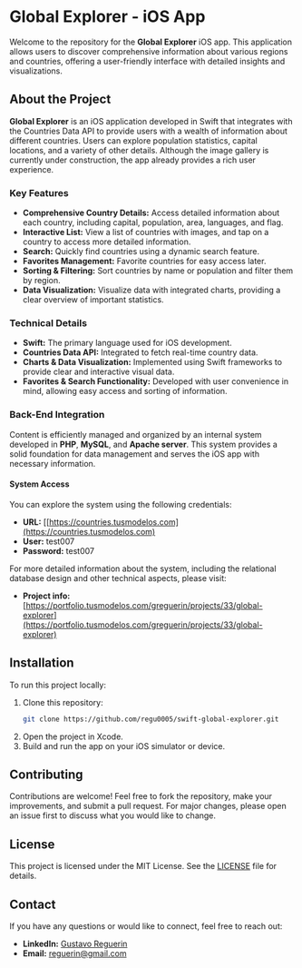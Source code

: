 # Global Explorer - iOS App

Welcome to the repository for the **Global Explorer** iOS app. This application allows users to discover comprehensive information about various regions and countries, offering a user-friendly interface with detailed insights and visualizations.

## About the Project

**Global Explorer** is an iOS application developed in Swift that integrates with the Countries Data API to provide users with a wealth of information about different countries. Users can explore population statistics, capital locations, and a variety of other details. Although the image gallery is currently under construction, the app already provides a rich user experience.

### Key Features

- **Comprehensive Country Details:** Access detailed information about each country, including capital, population, area, languages, and flag.
- **Interactive List:** View a list of countries with images, and tap on a country to access more detailed information.
- **Search:** Quickly find countries using a dynamic search feature.
- **Favorites Management:** Favorite countries for easy access later.
- **Sorting & Filtering:** Sort countries by name or population and filter them by region.
- **Data Visualization:** Visualize data with integrated charts, providing a clear overview of important statistics.

### Technical Details

- **Swift:** The primary language used for iOS development.
- **Countries Data API:** Integrated to fetch real-time country data.
- **Charts & Data Visualization:** Implemented using Swift frameworks to provide clear and interactive visual data.
- **Favorites & Search Functionality:** Developed with user convenience in mind, allowing easy access and sorting of information.

### Back-End Integration

Content is efficiently managed and organized by an internal system developed in **PHP**, **MySQL**, and **Apache server**. This system provides a solid foundation for data management and serves the iOS app with necessary information.

#### System Access

You can explore the system using the following credentials:

- **URL:** [[https://countries.tusmodelos.com](https://countries.tusmodelos.com)
- **User:** test007
- **Password:** test007

For more detailed information about the system, including the relational database design and other technical aspects, please visit:

- **Project info:** [https://portfolio.tusmodelos.com/greguerin/projects/33/global-explorer](https://portfolio.tusmodelos.com/greguerin/projects/33/global-explorer)

## Installation

To run this project locally:

1. Clone this repository:
    ```sh
    git clone https://github.com/regu0005/swift-global-explorer.git
    ```
2. Open the project in Xcode.
3. Build and run the app on your iOS simulator or device.

## Contributing

Contributions are welcome! Feel free to fork the repository, make your improvements, and submit a pull request. For major changes, please open an issue first to discuss what you would like to change.

## License

This project is licensed under the MIT License. See the [LICENSE](LICENSE) file for details.

## Contact

If you have any questions or would like to connect, feel free to reach out:

- **LinkedIn:** [Gustavo Reguerin](https://www.linkedin.com/in/gustavo-reguerin)
- **Email:** [reguerin@gmail.com](mailto:reguerin@gmail.com)
